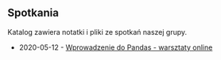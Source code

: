 ## Spotkania

Katalog zawiera notatki i pliki ze spotkań naszej grupy.

* 2020-05-12 - [Wprowadzenie do Pandas - warsztaty online](https://github.com/dataworkshop/dw-olsztyn-project/tree/master/spotkania/2020-05-12)

